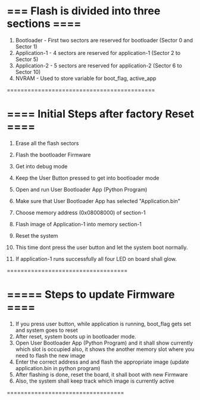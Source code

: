 === Flash is divided into three sections ====
=============================================
1. Bootloader       -  First two sectors are reserved for bootloader (Sector 0 and Sector 1)
2. Application-1    -  4 sectors are reserved for application-1 (Sector 2 to Sector 5)
3. Application-2    -  5 sectors are reserved for application-2 (Sector 6 to Sector 10)
4. NVRAM            -  Used to store variable for boot_flag, active_app

===========================================

==== Initial Steps after factory Reset ====
===========================================
1. Erase all the flash sectors
2. Flash the bootloader Firmware
3. Get into debug mode
4. Keep the User Button pressed to get into bootloader mode
5. Open and run User Bootloader App (Python Program)
6. Make sure that User Bootloader App has selected "Application.bin"
7. Choose memory address (0x08008000) of section-1
8. Flash image of Application-1 into memory section-1

10. Reset the system
11. This time dont press the user button and let the system boot normally.
12. If application-1 runs successfully all four LED on board shall glow.

===================================

===== Steps to update Firmware ====
===================================
1. If you press user button, while application is running, boot_flag gets set and
  system goes to reset
2. After reset, system boots up in bootloader mode.
3. Open User Bootloader App (Python Program) and it shall show currently which slot is occupied
   also, it shows the another memory slot where you need to flash the new image
4. Enter the correct address and and flash the appropriate image (update application.bin in python program)
5. After flashing is done, reset the board, it shall boot with new Firmware
6. Also, the system shall keep track which image is currently active

==================================

